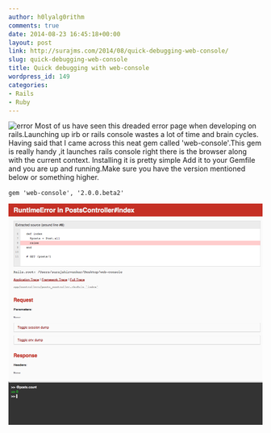```yaml
---
author: h0lyalg0rithm
comments: true
date: 2014-08-23 16:45:18+00:00
layout: post
link: http://surajms.com/2014/08/quick-debugging-web-console/
slug: quick-debugging-web-console
title: Quick debugging with web-console
wordpress_id: 149
categories:
- Rails
- Ruby
---
```


![error](/wp-contents/uploads/2014/08/error-1024x734.png)
Most of us have seen this dreaded error page when developing on rails.Launching up irb or rails console wastes a lot of time and brain cycles.
Having said that I came across this neat gem called 'web-console'.This gem is really handy ,it launches rails console right there is the browser along with the current context.
Installing it is pretty simple Add it to your Gemfile and you are up and running.Make sure you have the version mentioned below or something higher.

    
    gem 'web-console', '2.0.0.beta2'


![web-console](/wp-contents/uploads/2014/08/web-console.png)
